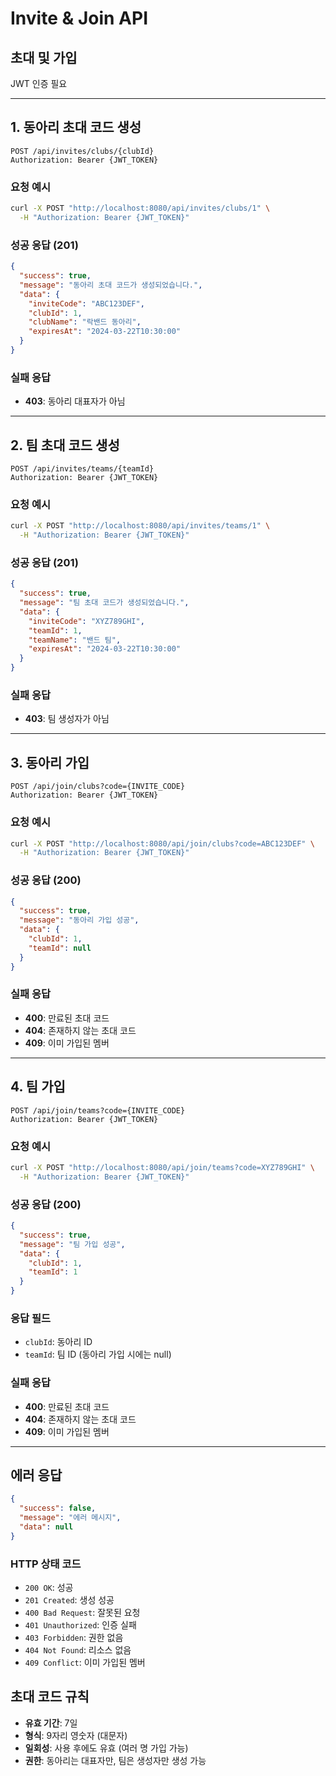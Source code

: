 # Invite & Join API

## 초대 및 가입
JWT 인증 필요

---

## 1. 동아리 초대 코드 생성
```
POST /api/invites/clubs/{clubId}
Authorization: Bearer {JWT_TOKEN}
```

### 요청 예시
```bash
curl -X POST "http://localhost:8080/api/invites/clubs/1" \
  -H "Authorization: Bearer {JWT_TOKEN}"
```

### 성공 응답 (201)
```json
{
  "success": true,
  "message": "동아리 초대 코드가 생성되었습니다.",
  "data": {
    "inviteCode": "ABC123DEF",
    "clubId": 1,
    "clubName": "락밴드 동아리",
    "expiresAt": "2024-03-22T10:30:00"
  }
}
```

### 실패 응답
- **403**: 동아리 대표자가 아님

---

## 2. 팀 초대 코드 생성
```
POST /api/invites/teams/{teamId}
Authorization: Bearer {JWT_TOKEN}
```

### 요청 예시
```bash
curl -X POST "http://localhost:8080/api/invites/teams/1" \
  -H "Authorization: Bearer {JWT_TOKEN}"
```

### 성공 응답 (201)
```json
{
  "success": true,
  "message": "팀 초대 코드가 생성되었습니다.",
  "data": {
    "inviteCode": "XYZ789GHI",
    "teamId": 1,
    "teamName": "밴드 팀",
    "expiresAt": "2024-03-22T10:30:00"
  }
}
```

### 실패 응답
- **403**: 팀 생성자가 아님

---

## 3. 동아리 가입
```
POST /api/join/clubs?code={INVITE_CODE}
Authorization: Bearer {JWT_TOKEN}
```

### 요청 예시
```bash
curl -X POST "http://localhost:8080/api/join/clubs?code=ABC123DEF" \
  -H "Authorization: Bearer {JWT_TOKEN}"
```

### 성공 응답 (200)
```json
{
  "success": true,
  "message": "동아리 가입 성공",
  "data": {
    "clubId": 1,
    "teamId": null
  }
}
```

### 실패 응답
- **400**: 만료된 초대 코드
- **404**: 존재하지 않는 초대 코드
- **409**: 이미 가입된 멤버

---

## 4. 팀 가입
```
POST /api/join/teams?code={INVITE_CODE}
Authorization: Bearer {JWT_TOKEN}
```

### 요청 예시
```bash
curl -X POST "http://localhost:8080/api/join/teams?code=XYZ789GHI" \
  -H "Authorization: Bearer {JWT_TOKEN}"
```

### 성공 응답 (200)
```json
{
  "success": true,
  "message": "팀 가입 성공",
  "data": {
    "clubId": 1,
    "teamId": 1
  }
}
```

### 응답 필드
- `clubId`: 동아리 ID
- `teamId`: 팀 ID (동아리 가입 시에는 null)

### 실패 응답
- **400**: 만료된 초대 코드
- **404**: 존재하지 않는 초대 코드
- **409**: 이미 가입된 멤버

---

## 에러 응답
```json
{
  "success": false,
  "message": "에러 메시지",
  "data": null
}
```

### HTTP 상태 코드
- `200 OK`: 성공
- `201 Created`: 생성 성공
- `400 Bad Request`: 잘못된 요청
- `401 Unauthorized`: 인증 실패
- `403 Forbidden`: 권한 없음
- `404 Not Found`: 리소스 없음
- `409 Conflict`: 이미 가입된 멤버

## 초대 코드 규칙
- **유효 기간**: 7일
- **형식**: 9자리 영숫자 (대문자)
- **일회성**: 사용 후에도 유효 (여러 명 가입 가능)
- **권한**: 동아리는 대표자만, 팀은 생성자만 생성 가능

